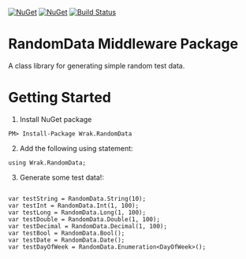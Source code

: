 [![NuGet](https://img.shields.io/nuget/v/Wrak.RandomData.svg)](https://www.nuget.org/packages/Wrak.RandomData) [![NuGet](https://img.shields.io/nuget/dt/Wrak.RandomData.svg)](https://www.nuget.org/packages/Wrak.RandomData)
[![Build Status](https://wrakocy.visualstudio.com/RandomData/_apis/build/status/wrakocy.RandomData?branchName=main)](https://wrakocy.visualstudio.com/RandomData/_build/latest?definitionId=3&branchName=main)

# RandomData Middleware Package

A class library for generating simple random test data.

# Getting Started

1. Install NuGet package

```
PM> Install-Package Wrak.RandomData
```

2. Add the following using statement:

```
using Wrak.RandomData;
```

3. Generate some test data!:

```

var testString = RandomData.String(10);
var testInt = RandomData.Int(1, 100);
var testLong = RandomData.Long(1, 100);
var testDouble = RandomData.Double(1, 100);
var testDecimal = RandomData.Decimal(1, 100);
var testBool = RandomData.Bool();
var testDate = RandomData.Date();
var testDayOfWeek = RandomData.Enumeration<DayOfWeek>();

```
